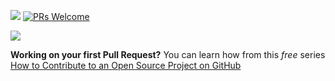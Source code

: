 <a href="https://github.com/qasimabdullah404"><img src="https://img.shields.io/badge/Hello%20-Peeps!!!-blue.svg"/></a>
[![PRs Welcome](https://img.shields.io/badge/PRs-welcome-brightgreen.svg?style=flat-square)](http://makeapullrequest.com)

<img align="center" src="https://github-readme-stats.vercel.app/api/<CARD_TYPE>/?username=<USERNAME>&theme=<THEME_NAME>" />


**Working on your first Pull Request?** You can learn how from this *free* series [How to Contribute to an Open Source Project on GitHub](https://kcd.im/pull-request)
